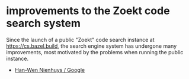 # improvements to the Zoekt code search system

Since the launch of a public "Zoekt" code search instance at
https://cs.bazel.build, the search engine system has undergone many
improvements, most motivated by the problems when running the public instance.

* [Han-Wen Nienhuys / Google](../speakers.md#hanwen)
